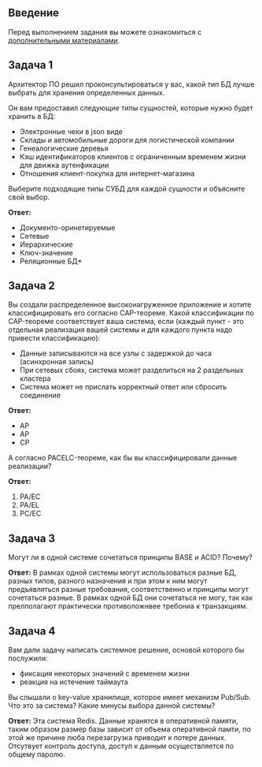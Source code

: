 ## Введение

Перед выполнением задания вы можете ознакомиться с 
[дополнительными материалами](https://github.com/netology-code/virt-homeworks/tree/virt-11/additional).

## Задача 1

Архитектор ПО решил проконсультироваться у вас, какой тип БД 
лучше выбрать для хранения определенных данных.

Он вам предоставил следующие типы сущностей, которые нужно будет хранить в БД:

- Электронные чеки в json виде 
- Склады и автомобильные дороги для логистической компании 
- Генеалогические деревья 
- Кэш идентификаторов клиентов с ограниченным временем жизни для движка аутенфикации 
- Отношения клиент-покупка для интернет-магазина 

Выберите подходящие типы СУБД для каждой сущности и объясните свой выбор.

**Ответ:**
- Документо-оринетируемые
- Сетевые
- Иерархические
- Ключ-значение
- Реляционные БД*

## Задача 2

Вы создали распределенное высоконагруженное приложение и хотите классифицировать его согласно 
CAP-теореме. Какой классификации по CAP-теореме соответствует ваша система, если 
(каждый пункт - это отдельная реализация вашей системы и для каждого пункта надо привести классификацию):

- Данные записываются на все узлы с задержкой до часа (асинхронная запись)
- При сетевых сбоях, система может разделиться на 2 раздельных кластера 
- Система может не прислать корректный ответ или сбросить соединение 

**Ответ:**
- AP
- AP
- CP

А согласно PACELC-теореме, как бы вы классифицировали данные реализации?

**Ответ:**
1. PA/EC
2. PA/EL
3. PC/EC


## Задача 3

Могут ли в одной системе сочетаться принципы BASE и ACID? Почему?

**Ответ:**
В рамках одной  системы могут использоваться разные БД, разных типов, разного назначения и при этом к ним могут предъявляться разные требования, соответственно и принципы могут сочетаться разные. В рамках одной БД они сочетаться не могу, так как прелполагают практически противоложнвее требониа к транзакциям.

## Задача 4

Вам дали задачу написать системное решение, основой которого бы послужили:

- фиксация некоторых значений с временем жизни
- реакция на истечение таймаута

Вы слышали о key-value хранилище, которое имеет механизм Pub/Sub. 
Что это за система? Какие минусы выбора данной системы?

**Ответ:**
Эта система Redis.
Данные хранятся в оперативной памяти, таким образом размер базы зависит от объема оперативной памти, по этой же причине люба перезагрузка приводит к потере данных. Отсутвует контроль доступа, доступ к данным осуществляется по общему паролю.
